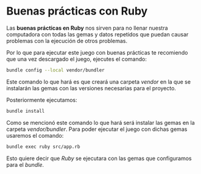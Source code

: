 # Buenas prácticas con Ruby

Las __buenas prácticas en Ruby__ nos sirven para no llenar nuestra computadora con todas las gemas y datos repetidos que puedan causar problemas con la ejecución de otros problemas.

Por lo que para ejecutar este juego con buenas prácticas te recomiendo que una vez descargado el juego, ejecutes el comando:

~~~bash
bundle config --local vendor/bundler
~~~

Este comando lo que hará es que creará una carpeta _vendor_ en la que se instalarán las gemas con las versiones necesarias para el proyecto.

Posteriormente ejecutamos:

~~~bash
bundle install
~~~

Como se mencionó este comando lo que hará será instalar las gemas en la carpeta _vendor/bundler_. Para poder ejecutar el juego con dichas gemas usaremos el comando:

~~~bash
bundle exec ruby src/app.rb
~~~

Esto quiere decir que _Ruby_ se ejecutara con las gemas que configuramos para el _bundle_.